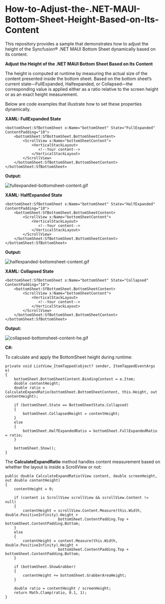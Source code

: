 # How-to-Adjust-the-.NET-MAUI-Bottom-Sheet-Height-Based-on-Its-Content
This repository provides a sample that demonstrates how to adjust the height of the Syncfusion® .NET MAUI Bottom Sheet dynamically based on its content.

**Adjust the Height of the .NET MAUI Bottom Sheet Based on Its Content**

The height is computed at runtime by measuring the actual size of the content presented inside the bottom sheet. Based on the bottom sheet’s current state—FullExpanded, Halfexpanded, or Collapsed—the corresponding value is applied either as a ratio relative to the screen height or as an exact height measurement.

Below are code examples that illustrate how to set these properties dynamically.

**XAML: FullExpanded State**
```
<bottomSheet:SfBottomSheet x:Name="bottomSheet" State="FullExpanded" ContentPadding="10">
    <bottomSheet:SfBottomSheet.BottomSheetContent>
        <ScrollView x:Name="bottomSheetContent">
            <VerticalStackLayout>
               <!--Your content--> 
            </VerticalStackLayout>
        </ScrollView>
    </bottomSheet:SfBottomSheet.BottomSheetContent>
</bottomSheet:SfBottomSheet>
```

**Output:**

 ![fullexpanded-bottomsheet-content.gif](https://support.syncfusion.com/kb/agent/attachment/article/20445/inline?token=eyJhbGciOiJodHRwOi8vd3d3LnczLm9yZy8yMDAxLzA0L3htbGRzaWctbW9yZSNobWFjLXNoYTI1NiIsInR5cCI6IkpXVCJ9.eyJpZCI6IjQyMTc0Iiwib3JnaWQiOiIzIiwiaXNzIjoic3VwcG9ydC5zeW5jZnVzaW9uLmNvbSJ9.oouzkx0Hn1hgIsom2upDVuSkIQODEnefEQNAeHg85OQ)

**XAML: HalfExpanded State**
```
<bottomSheet:SfBottomSheet x:Name="bottomSheet" State="HalfExpanded" ContentPadding="10">
    <bottomSheet:SfBottomSheet.BottomSheetContent>
        <ScrollView x:Name="bottomSheetContent">
            <VerticalStackLayout>
               <!--Your content--> 
            </VerticalStackLayout>
        </ScrollView>
    </bottomSheet:SfBottomSheet.BottomSheetContent>
</bottomSheet:SfBottomSheet>
```

**Output:**
 
 ![halfexpanded-bottomsheet-content.gif](https://support.syncfusion.com/kb/agent/attachment/article/20445/inline?token=eyJhbGciOiJodHRwOi8vd3d3LnczLm9yZy8yMDAxLzA0L3htbGRzaWctbW9yZSNobWFjLXNoYTI1NiIsInR5cCI6IkpXVCJ9.eyJpZCI6IjQyMTc1Iiwib3JnaWQiOiIzIiwiaXNzIjoic3VwcG9ydC5zeW5jZnVzaW9uLmNvbSJ9.ZF58PxjBOT820mpUF0ywj0ijVeY1HaqZCu6k-qfkCjM)
 
**XAML: Collapsed State**
```
<bottomSheet:SfBottomSheet x:Name="bottomSheet" State="Collapsed" ContentPadding="10">
    <bottomSheet:SfBottomSheet.BottomSheetContent>
        <ScrollView x:Name="bottomSheetContent">
            <VerticalStackLayout>
               <!--Your content--> 
            </VerticalStackLayout>
        </ScrollView>
    </bottomSheet:SfBottomSheet.BottomSheetContent>
</bottomSheet:SfBottomSheet>
```

**Output:**

 ![collapsed-bottomsheet-content-he.gif](https://support.syncfusion.com/kb/agent/attachment/article/20445/inline?token=eyJhbGciOiJodHRwOi8vd3d3LnczLm9yZy8yMDAxLzA0L3htbGRzaWctbW9yZSNobWFjLXNoYTI1NiIsInR5cCI6IkpXVCJ9.eyJpZCI6IjQyMTc2Iiwib3JnaWQiOiIzIiwiaXNzIjoic3VwcG9ydC5zeW5jZnVzaW9uLmNvbSJ9.4erQht30C6c3cRyFcoP-d4GR3oh0cNgd7vTvycYenO4)

 **C#:**

To calculate and apply the BottomSheet height during runtime:

```
private void ListView_ItemTapped(object? sender, ItemTappedEventArgs e)
{
    bottomSheet.BottomSheetContent.BindingContext = e.Item;
    double contentHeight;
    double ratio = CalculateExpandRatio(bottomSheet.BottomSheetContent, this.Height, out contentHeight);

    if (bottomSheet.State == BottomSheetState.Collapsed)
    {
        bottomSheet.CollapsedHeight = contentHeight;
    }
    else
    {
        bottomSheet.HalfExpandedRatio = bottomSheet.FullExpandedRatio = ratio;
    }

    bottomSheet.Show();
}
```

The **CalculateExpandRatio** method handles content measurement based on whether the layout is inside a ScrollView or not:

```
public double CalculateExpandRatio(View content, double screenHeight, out double contentHeight)
{
    contentHeight = 0;

    if (content is ScrollView scrollView && scrollView.Content != null)
    {
        contentHeight = scrollView.Content.Measure(this.Width, double.PositiveInfinity).Height +
                        bottomSheet.ContentPadding.Top + bottomSheet.ContentPadding.Bottom;
    }
    else
    {
        contentHeight = content.Measure(this.Width, double.PositiveInfinity).Height +
                        bottomSheet.ContentPadding.Top + bottomSheet.ContentPadding.Bottom;
    }

    if (bottomSheet.ShowGrabber)
    {
        contentHeight += bottomSheet.GrabberAreaHeight;
    }

    double ratio = contentHeight / screenHeight;
    return Math.Clamp(ratio, 0.1, 1);
}
```
